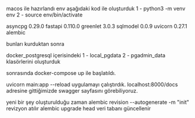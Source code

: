 macos ile hazırlandı
env aşağıdaki kod ile oluşturduk
1 - python3 -m venv env
2 - source env/bin/activate


asyncpg           0.29.0
fastapi           0.110.0
greenlet          3.0.3
sqlmodel          0.0.9
uvicorn           0.27.1
alembic

bunları kurduktan sonra

docker_postgresql içerisindeki 
1 - local_pgdata
2 - pgadmin_data 
klasörlerini oluşturduk

sonrasında docker-compose up ile başlatıldı.

uvicorn main:app --reload
uygulamayı çalıştırdık.
localhost:8000/docs  adresine gittiğimizde swagger sayfasını görebiliyoruz.

yeni bir şey oluşturulduğu zaman 
alembic revision --autogenerate -m "init" 
revizyon atılır 
alembic upgrade head
veri tabanı güncellenir